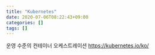 ```yaml
---
title: "Kubernetes"
date: 2020-07-06T08:22:43+09:00
categories: []
tags: []
---
```


운영 수준의 컨테이너 오케스트레이션
 https://kubernetes.io/ko/

